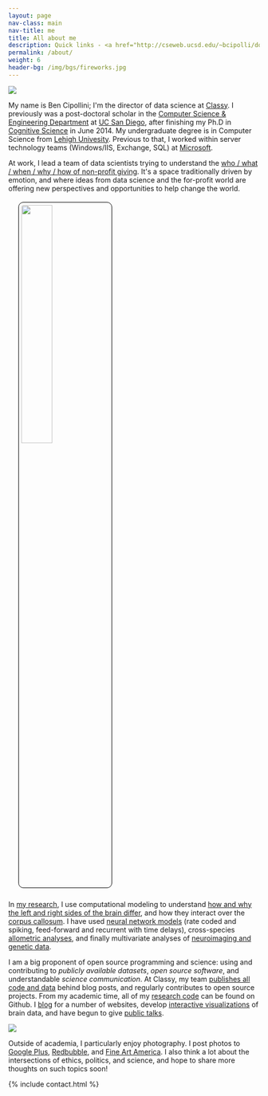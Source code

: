 ```yaml
---
layout: page
nav-class: main
nav-title: me
title: All about me
description: Quick links - <a href="http://cseweb.ucsd.edu/~bcipolli/docs/CV/Cipollini_CV_2016-02-15.pdf">Academic CV</a> and <a href="http://cseweb.ucsd.edu/~bcipolli/docs/CV/Cipollini_Resume_2016-02-15.pdf">Resume</a> (updated 2016-02-15)
permalink: /about/
weight: 6
header-bg: /img/bgs/fireworks.jpg
---
```


<img class="col one left" style="margin: 0px 20px 0px 0px; " src="{{ '/img/prof_pic.jpg' | prepend:site.baseurl }}">


<p>
  My name is Ben Cipollini; I'm the director of data science at
  <a href="http://www.classy.org/">Classy</a>. I previously was a post-doctoral scholar
  in the <a href="http://www.cse.ucsd.edu/">Computer Science &amp; Engineering Department</a>
  at <a href="http://www.ucsd.edu/">UC San Diego</a>, after finishing my Ph.D in
  <a href="http://www.cogsci.ucsd.edu/">Cognitive Science</a> in June 2014.
  My undergraduate degree is in Computer Science from
  <a href="http://www.lehigh.edu">Lehigh Univesity</a>. Previous to that, I worked
  within server technology teams (Windows/IIS, Exchange, SQL) at <a href="http://www.microsoft.com/">Microsoft</a>.
</p>

<p>
  At work, I lead a team of data scientists trying to understand
  the <a href="https://www.classy.org/blog/giving-tuesday-data-reveals-new-donors/">who / what / when / why / how of non-profit giving</a>.
  It's a space traditionally driven by emotion, and where ideas from
  data science and the for-profit world are offering new perspectives and opportunities
  to help change the world.
</p>

<img src="{{ '/img/academia/hemis-ping-pong.jpg' | prepend:site.baseurl }}" class="right" style="width:35%; padding: 5px; margin: 5px 10px 10px 20px; border: 1px solid black; border-radius: 10px;" />

<p>
  In <a href="{{ 'projects' | prepend:site.baseurl }}">my research</a>,
  I use computational modeling to understand
  <a href="https://en.wikipedia.org/wiki/Lateralization_of_brain_function">how and why the left and right sides
  of the brain differ</a>, and how they interact over the
  <a href="https://en.wikipedia.org/wiki/Corpus_callosum">corpus callosum</a>.
  I have used <a href="https://en.wikipedia.org/wiki/Artificial_neural_network">neural network models</a> (rate coded and spiking, feed-forward and recurrent with time delays), cross-species
  <a href="https://en.wikipedia.org/wiki/Allometry">allometric analyses</a>,
  and finally multivariate analyses of
  <a href="https://en.wikipedia.org/wiki/Neuroimaging">neuroimaging and genetic data</a>.
</p>

<p>
  I am a big proponent of open source programming and science: using and contributing to
  <i>publicly available datasets</i>,  <i>open source software</i>,
  and understandable <i>science communication</i>. At Classy, my team
  <a href="https://github.com/classy-org/data-dives">publishes all code and data</a>
  behind blog posts, and regularly contributes to open source projects. From my academic time,
  all of my
  <a href="https://github.com/{{ github_username }}/">research code</a>
  can be found on Github.
  I <a href="{{ '/academia/publications/blog/' | prepend:site.baseurl }}">blog</a>
  for a number of websites, develop
  <a href="{{ '/academia/projects/roygbiv/' | prepend:site.baseurl }}">interactive visualizations</a>
  of brain data, and have begun to give
  <a href="{{ '/academia/publications/talks/' | prepend:site.baseurl }}">public talks</a>.
</p>

<img class="col one left" style="margin: 0px 20px 0px 0px; " src="{{ '/img/prof_pic.jpg' | prepend:site.baseurl }}">

<p>
  Outside of academia, I particularly enjoy photography. I post photos
  to <a href="https://plus.google.com/+BenCipolliniSD/photos">Google Plus</a>,
  <a href="http://www.redbubble.com/people/{{ site.redbubble_username }}">Redbubble</a>,
  and <a href="http://ben-cipollini.artistwebsites.com/">Fine Art America</a>.
  I also think a lot about the intersections of ethics, politics, and science,
  and hope to share more thoughts on such topics soon!
</p>

{% include contact.html %}